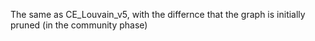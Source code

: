The same as CE_Louvain_v5, with the differnce that the graph is initially pruned (in the community phase)
